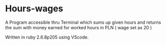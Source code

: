 # Hours-wages
A Program accessible thru Terminal which sums up given hours and returns the sum with money earned for worked hours in PLN  ( wage set as 20 )

Written in ruby 2.6.8p205 using VScode.
